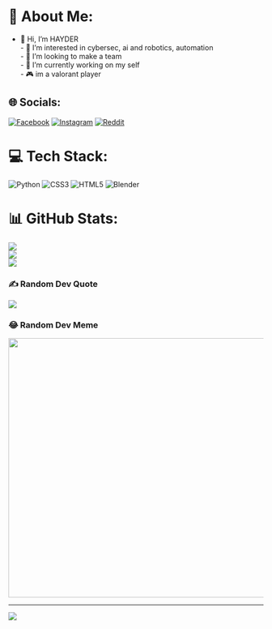 # 💫 About Me:
- 👋 Hi, I’m HAYDER<br>- 👀 I’m interested in cybersec, ai and robotics, automation<br>- 👯 I’m looking to make a team<br>- 🔭 I’m currently working on my self<br>-  🎮 im a valorant player <br>


## 🌐 Socials:
[![Facebook](https://img.shields.io/badge/Facebook-%231877F2.svg?logo=Facebook&logoColor=white)](https://facebook.com/profile.php?id=100071823000689) [![Instagram](https://img.shields.io/badge/Instagram-%23E4405F.svg?logo=Instagram&logoColor=white)](https://instagram.com/haydermaamri) [![Reddit](https://img.shields.io/badge/Reddit-%23FF4500.svg?logo=Reddit&logoColor=white)](https://www.reddit.com/user/NoResponsibility4140) 

# 💻 Tech Stack:
![Python](https://img.shields.io/badge/python-3670A0?style=for-the-badge&logo=python&logoColor=ffdd54) ![CSS3](https://img.shields.io/badge/css3-%231572B6.svg?style=for-the-badge&logo=css3&logoColor=white) ![HTML5](https://img.shields.io/badge/html5-%23E34F26.svg?style=for-the-badge&logo=html5&logoColor=white) ![Blender](https://img.shields.io/badge/blender-%23F5792A.svg?style=for-the-badge&logo=blender&logoColor=white)
# 📊 GitHub Stats:
![](https://github-readme-stats.vercel.app/api?username=ITSHAYDER&theme=dark&hide_border=true&include_all_commits=true&count_private=false)<br/>
![](https://github-readme-streak-stats.herokuapp.com/?user=ITSHAYDER&theme=dark&hide_border=true)<br/>
![](https://github-readme-stats.vercel.app/api/top-langs/?username=ITSHAYDER&theme=dark&hide_border=true&include_all_commits=true&count_private=false&layout=compact)

### ✍️ Random Dev Quote
![](https://quotes-github-readme.vercel.app/api?type=horizontal&theme=radical)

### 😂 Random Dev Meme
<img src="https://random-memer.herokuapp.com/" width="512px"/>

---
[![](https://visitcount.itsvg.in/api?id=ITSHAYDER&icon=5&color=0)](https://visitcount.itsvg.in)
 
